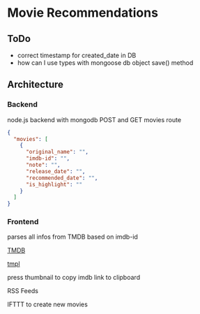 # Movie Recommendations

## ToDo

- correct timestamp for created_date in DB
- how can I use types with mongoose db object save() method

## Architecture

### Backend

node.js backend with mongodb
POST and GET movies route

``` json
{
  "movies": [
    {
      "original_name": "",
      "imdb-id": "",
      "note": "",
      "release_date": "",
      "recommended_date": "",
      "is_highlight": ""
    }
  ]
}
```

### Frontend

parses all infos from TMDB based on imdb-id

[TMDB](https://github.com/cavestri/themoviedb-javascript-library/wiki)

[tmpl](https://startbootstrap.com/template-overviews/thumbnail-gallery/)

press thumbnail to copy imdb link to clipboard

RSS Feeds

IFTTT to create new movies